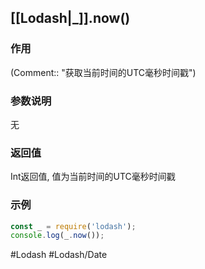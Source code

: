 ## [[Lodash|_]].now()
### 作用
(Comment:: "获取当前时间的UTC毫秒时间戳")

### 参数说明
无

### 返回值
Int返回值, 值为当前时间的UTC毫秒时间戳

### 示例
```javascript
const _ = require('lodash');
console.log(_.now());
```

#Lodash #Lodash/Date 